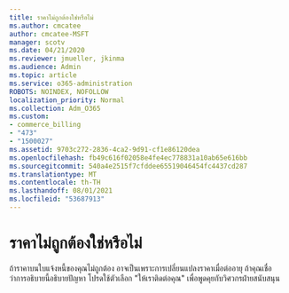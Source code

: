 ```yaml
---
title: ราคาไม่ถูกต้องใช่หรือไม่
ms.author: cmcatee
author: cmcatee-MSFT
manager: scotv
ms.date: 04/21/2020
ms.reviewer: jmueller, jkinma
ms.audience: Admin
ms.topic: article
ms.service: o365-administration
ROBOTS: NOINDEX, NOFOLLOW
localization_priority: Normal
ms.collection: Adm_O365
ms.custom:
- commerce_billing
- "473"
- "1500027"
ms.assetid: 9703c272-2836-4ca2-9d91-cf1e86120dea
ms.openlocfilehash: fb49c616f02058e4fe4ec778831a10ab65e616bb
ms.sourcegitcommit: 540a4e2515f7cfddee65519046454fc4437cd287
ms.translationtype: MT
ms.contentlocale: th-TH
ms.lasthandoff: 08/01/2021
ms.locfileid: "53687913"
---
```

# <a name="price-doesnt-look-correct"></a>ราคาไม่ถูกต้องใช่หรือไม่

ถ้าราคาบนใบแจ้งหนี้ของคุณไม่ถูกต้อง อาจเป็นเพราะการเปลี่ยนแปลงราคาเมื่อต่ออายุ ถ้าคุณเชื่อว่าการอธิบายนี้อธิบายปัญหา โปรดใช้ตัวเลือก "ให้เราติดต่อคุณ" เพื่อพูดคุยกับวิศวกรฝ่ายสนับสนุน